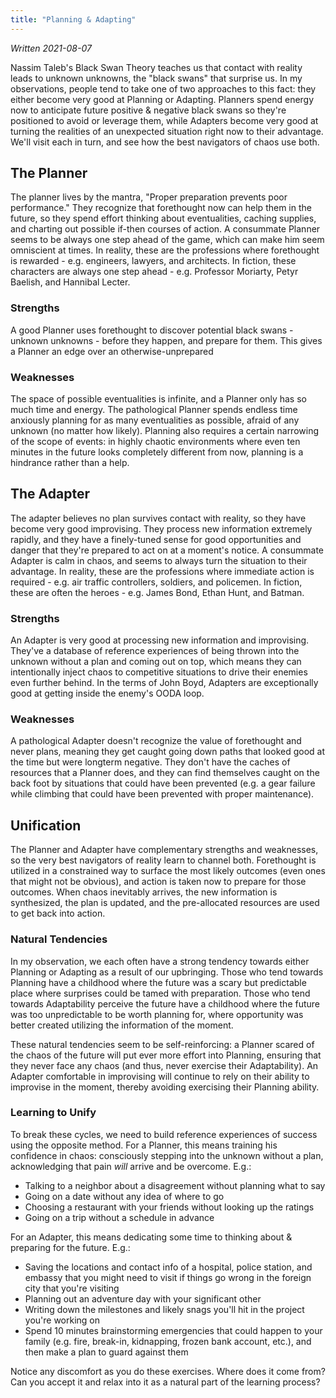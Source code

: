 ```yaml
---
title: "Planning & Adapting"
---
```


_Written 2021-08-07_

Nassim Taleb's Black Swan Theory teaches us that contact with reality leads to unknown unknowns, the "black swans" that surprise us. In my observations, people tend to take one of two approaches to this fact: they either become very good at Planning or Adapting. Planners spend energy now to anticipate future positive & negative black swans so they're positioned to avoid or leverage them, while Adapters become very good at turning the realities of an unexpected situation right now to their advantage. We'll visit each in turn, and see how the best navigators of chaos use both.

The Planner
-----------
The planner lives by the mantra, "Proper preparation prevents poor performance." They recognize that forethought now can help them in the future, so they spend effort thinking about eventualities, caching supplies, and charting out possible if-then courses of action. A consummate Planner seems to be always one step ahead of the game, which can make him seem omniscient at times. In reality, these are the professions where forethought is rewarded - e.g. engineers, lawyers, and architects. In fiction, these characters are always one step ahead - e.g. Professor Moriarty, Petyr Baelish, and Hannibal Lecter.

### Strengths
A good Planner uses forethought to discover potential black swans - unknown unknowns - before they happen, and prepare for them. This gives a Planner an edge over an otherwise-unprepared 

### Weaknesses
The space of possible eventualities is infinite, and a Planner only has so much time and energy. The pathological Planner spends endless time anxiously planning for as many eventualities as possible, afraid of any unknown (no matter how likely). Planning also requires a certain narrowing of the scope of events: in highly chaotic environments where even ten minutes in the future looks completely different from now, planning is a hindrance rather than a help.

The Adapter
-----------
The adapter believes no plan survives contact with reality, so they have become very good improvising. They process new information extremely rapidly, and they have a finely-tuned sense for good opportunities and danger that they're prepared to act on at a moment's notice. A consummate Adapter is calm in chaos, and seems to always turn the situation to their advantage. In reality, these are the professions where immediate action is required - e.g. air traffic controllers, soldiers, and policemen. In fiction, these are often the heroes - e.g. James Bond, Ethan Hunt, and Batman.

### Strengths
An Adapter is very good at processing new information and improvising. They've a database of reference experiences of being thrown into the unknown without a plan and coming out on top, which means they can intentionally inject chaos to competitive situations to drive their enemies even further behind. In the terms of John Boyd, Adapters are exceptionally good at getting inside the enemy's OODA loop.

### Weaknesses
A pathological Adapter doesn't recognize the value of forethought and never plans, meaning they get caught going down paths that looked good at the time but were longterm negative. They don't have the caches of resources that a Planner does, and they can find themselves caught on the back foot by situations that could have been prevented (e.g. a gear failure while climbing that could have been prevented with proper maintenance).

Unification
-----------
The Planner and Adapter have complementary strengths and weaknesses, so the very best navigators of reality learn to channel both. Forethought is utilized in a constrained way to surface the most likely outcomes (even ones that might not be obvious), and action is taken now to prepare for those outcomes. When chaos inevitably arrives, the new information is synthesized, the plan is updated, and the pre-allocated resources are used to get back into action.

### Natural Tendencies
In my observation, we each often have a strong tendency towards either Planning or Adapting as a result of our upbringing. Those who tend towards Planning have a childhood where the future was a scary but predictable place where surprises could be tamed with preparation. Those who tend towards Adaptability perceive the future have a childhood where the future was too unpredictable to be worth planning for, where opportunity was better created utilizing the information of the moment.

These natural tendencies seem to be self-reinforcing: a Planner scared of the chaos of the future will put ever more effort into Planning, ensuring that they never face any chaos (and thus, never exercise their Adaptability). An Adapter comfortable in improvising will continue to rely on their ability to improvise in the moment, thereby avoiding exercising their Planning ability.

### Learning to Unify
To break these cycles, we need to build reference experiences of success using the opposite method. For a Planner, this means training his confidence in chaos: consciously stepping into the unknown without a plan, acknowledging that pain _will_ arrive and be overcome. E.g.:

* Talking to a neighbor about a disagreement without planning what to say
* Going on a date without any idea of where to go
* Choosing a restaurant with your friends without looking up the ratings
* Going on a trip without a schedule in advance

For an Adapter, this means dedicating some time to thinking about & preparing for the future. E.g.:

* Saving the locations and contact info of a hospital, police station, and embassy that you might need to visit if things go wrong in the foreign city that you're visiting
* Planning out an adventure day with your significant other
* Writing down the milestones and likely snags you'll hit in the project you're working on
* Spend 10 minutes brainstorming emergencies that could happen to your family (e.g. fire, break-in, kidnapping, frozen bank account, etc.), and then make a plan to guard against them

Notice any discomfort as you do these exercises. Where does it come from? Can you accept it and relax into it as a natural part of the learning process?
